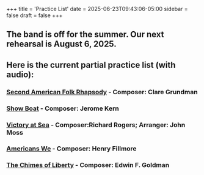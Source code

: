 +++
title = 'Practice List'
date = 2025-06-23T09:43:06-05:00
sidebar = false
draft = false
+++

## The band is off for the summer. Our next rehearsal is August 6, 2025.
## Here is the current partial practice list (with audio):
  


### [Second American Folk Rhapsody](https://youtu.be/ptUrXpd9tY0?si=YTxL_KZ35XtrWm8A) - Composer: Clare Grundman
  
### [Show Boat](https://youtu.be/nj1j6S95taU?si=YSzr9NMuoxjlrpRU) - Composer: Jerome Kern
  
### [Victory at Sea](https://youtu.be/Giw1PacZdZQ?si=8Vy4tEJW2fmpvWBA) - Composer:Richard Rogers; Arranger: John Moss
  
### [Americans We](https://youtu.be/H0TKaqTa6LM?si=V4MFeoUvFRgAkbsS) - Composer: Henry Fillmore
  
### [The Chimes of Liberty](https://youtu.be/nsGnPc1ACfc?si=on4YCFt7Ick-uz6C) - Composer: Edwin F. Goldman